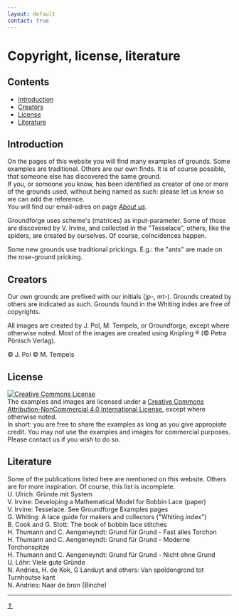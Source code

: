 ```yaml
---
layout: default
contact: true
---
```

# Copyright, license, literature

## Contents
* [Introduction](#introduction)
* [Creators](#creators)
* [License](#license)
* [Literature](#literature)

## Introduction
On the pages of this website you will find many examples of grounds. Some examples are traditional. Others are our own finds. It is of course possible, that someone else has discovered the same ground.    
If you, or someone you know, has been identified as creator of one or more of the grounds used, without being named as such: please let us know so we can add the reference.   
You will find our email-adres on page [_About us_][aboutus].   

Groundforge uses scheme's (matrices) as input-parameter. Some of those are discovered by V. Irvine, and collected in the "Tesselace", others, like the spiders, are created by ourselves. Of course, coïncidences happen.

Some new grounds use traditional prickings. E.g.: the "ants" are made on the rose-ground pricking.
    
## Creators
Our own grounds are prefixed with our initials (jp-, mt-). Grounds created by others are indicated as such. Grounds found in the Whiting index are free of copyrights.    

All images are created by J. Pol, M. Tempels, or Groundforge, except where otherwise noted.
Most of the images are created using Knipling &reg; (&copy; Petra Pönisch Verlag).   

&copy; J. Pol
&copy; M. Tempels

## License
<a rel="license" href="http://creativecommons.org/licenses/by-nc/4.0/"><img alt="Creative Commons License" style="border-width:0" src="https://i.creativecommons.org/l/by-nc/4.0/88x31.png" /></a><br />The examples and images are licensed under a <a rel="license" href="http://creativecommons.org/licenses/by-nc/4.0/">Creative Commons Attribution-NonCommercial 4.0 International License</a>, except where otherwise noted.       
In short: you are free to share the examples as long as you give appropiate credit. You may not use the examples and images for commercial purposes. Please contact us if you wish to do so.


## Literature
Some of the publications listed here are mentioned on this website. Others are for more inspiration. Of course, this list is incomplete.             
U. Ulrich: Gründe mit System        
V. Irvine: Developing a Mathematical Model for Bobbin Lace (paper)       
V. Irvine: Tesselace. See Groundforge Examples pages   
G. Whiting: A lace guide for makers and collectors ("Whiting index")           
B. Cook and G. Stott: The book of bobbin lace stitches                  
H. Thumann and C. Aengeneyndt: Grund für Grund - Fast alles Torchon           
H. Thumann and C. Aengeneyndt: Grund für Grund - Moderne Torchonspitze              
H. Thumann and C. Aengeneyndt: Grund für Grund - Nicht ohne Grund              
U. Löhr: Viele gute Gründe                   
N. Andries, H. de Kok, G Landuyt and others: Van speldengrond tot Turnhoutse kant              
N. Andries: Naar de bron (Binche)             

***
<a href="#copyright-license-literature">&uArr;</a>

[aboutus]: https://maetempels.github.io/MAE-gf/docs/about-us#write-us

